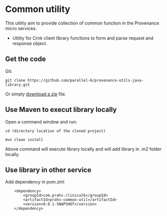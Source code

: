 # Common utility 

This utility aim to provide collection of common function in the Provenance micro services.

* Utility for Crnk client library functions to form and parse request and response object.



## Get the code

Git:

    git clone https://github.com/parallel-6/provenance-utils-java-library.git

Or simply [download a zip](https://github.com/parallel-6/provenance-utils-java-library.git/archive/development.zip) file.


## Use Maven to execut library locally

Open a command window and run:
               
    cd (directory location of the cloned project)
               
    mvn clean install
    
Above command will execute library locally and will add library in .m2 folder locally.
	
	
## Use library in other service 

Add dependency in pom.zml
               
   		<dependency>
			<groupId>com.prahs.clinical6</groupId>
			<artifactId>prahs-common-util</artifactId>
			<version>0.0.1-SNAPSHOT</version>
		</dependency>





